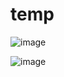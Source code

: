 # temp

![image](https://github.com/echometerain/temp/assets/70437021/fbe87fb8-5d96-4544-b728-bbe252ddd3b4)

![image](https://github.com/echometerain/temp/assets/70437021/88127910-a73c-40d3-baa5-a18bab39bb97)

